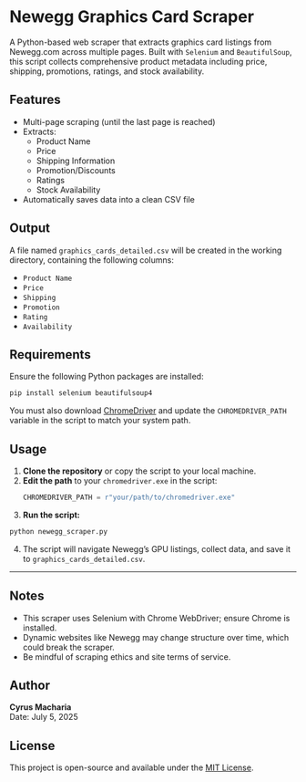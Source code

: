 
# Newegg Graphics Card Scraper

A Python-based web scraper that extracts graphics card listings from Newegg.com across multiple pages. Built with `Selenium` and `BeautifulSoup`, this script collects comprehensive product metadata including price, shipping, promotions, ratings, and stock availability.


## Features

- Multi-page scraping (until the last page is reached)
- Extracts:
  - Product Name
  - Price
  - Shipping Information
  - Promotion/Discounts
  - Ratings
  - Stock Availability
- Automatically saves data into a clean CSV file

## Output

A file named `graphics_cards_detailed.csv` will be created in the working directory, containing the following columns:

- `Product Name`
- `Price`
- `Shipping`
- `Promotion`
- `Rating`
- `Availability`

## Requirements

Ensure the following Python packages are installed:

```bash
pip install selenium beautifulsoup4
```

You must also download [ChromeDriver](https://sites.google.com/chromium.org/driver/) and update the `CHROMEDRIVER_PATH` variable in the script to match your system path.


## Usage

1. **Clone the repository** or copy the script to your local machine.
2. **Edit the path** to your `chromedriver.exe` in the script:
   ```python
   CHROMEDRIVER_PATH = r"your/path/to/chromedriver.exe"
   ```
3. **Run the script:**

```bash
python newegg_scraper.py
```

4. The script will navigate Newegg’s GPU listings, collect data, and save it to `graphics_cards_detailed.csv`.

---

## Notes

- This scraper uses Selenium with Chrome WebDriver; ensure Chrome is installed.
- Dynamic websites like Newegg may change structure over time, which could break the scraper.
- Be mindful of scraping ethics and site terms of service.


## Author

**Cyrus Macharia**  
Date: July 5, 2025


## License

This project is open-source and available under the [MIT License](LICENSE).
```



